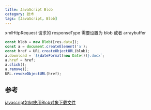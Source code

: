 ```yaml
---
title: JavaScript Blob
category: 技术
tags: [JavaScript, Blob]
---
```


xmlHttpRequest 请求的 responseType 需要设置为 blob 或者 arraybuffer

``` javascript
const blob = new Blob([res.data]);
const a = document.createElement('a');
const href = URL.createObjectURL(blob);
a.download = `${dateFormat(new Date())}.docx`;
a.href = href;
a.click();
a.remove();
URL.revokeObjectURL(href);
```

## 参考

[javascript如何使用Blob对象下载文件](https://www.yisu.com/zixun/152920.html)
